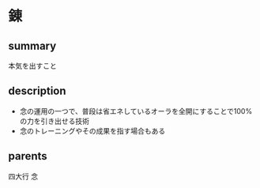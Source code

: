 # 錬

## summary
本気を出すこと
## description
- 念の運用の一つで、普段は省エネしているオーラを全開にすることで100%の力を引き出せる技術
- 念のトレーニングやその成果を指す場合もある
## parents
四大行 念